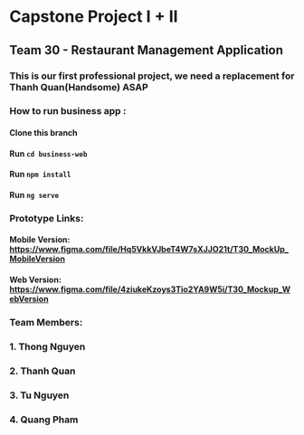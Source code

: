 # Capstone Project I + II
## Team 30 - Restaurant Management Application
### This is our first professional project, we need a replacement for Thanh Quan(Handsome) ASAP
### How to run business app : 
#### Clone this branch 
#### Run `cd business-web`
#### Run `npm install `
#### Run `ng serve`
### Prototype Links:
#### Mobile Version: https://www.figma.com/file/Hq5VkkVJbeT4W7sXJJO21t/T30_MockUp_MobileVersion
#### Web Version: https://www.figma.com/file/4ziukeKzoys3Tio2YA9W5i/T30_Mockup_WebVersion

### Team Members:
### 1.  Thong Nguyen
### 2.  Thanh Quan
### 3.  Tu Nguyen
### 4.  Quang Pham


